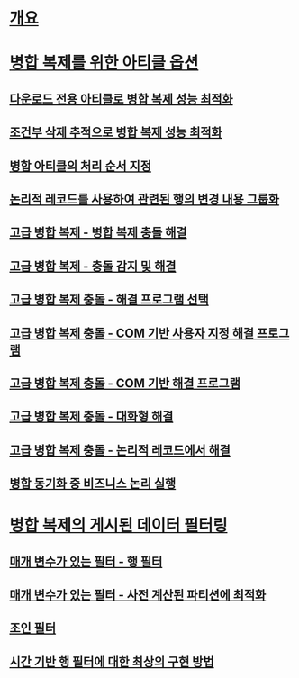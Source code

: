 # [개요](merge-replication.md)  
# [병합 복제를 위한 아티클 옵션](article-options-for-merge-replication.md)  
## [다운로드 전용 아티클로 병합 복제 성능 최적화](optimize-merge-replication-performance-with-download-only-articles.md)  
## [조건부 삭제 추적으로 병합 복제 성능 최적화](optimize-merge-replication-performance-with-conditional-delete-tracking.md)  
## [병합 아티클의 처리 순서 지정](specify-the-processing-order-of-merge-articles.md)  
## [논리적 레코드를 사용하여 관련된 행의 변경 내용 그룹화](group-changes-to-related-rows-with-logical-records.md)  
## [고급 병합 복제 - 병합 복제 충돌 해결](advanced-merge-replication-resolve-merge-replication-conflicts.md)  
## [고급 병합 복제 - 충돌 감지 및 해결](advanced-merge-replication-conflict-detection-and-resolution.md)  
## [고급 병합 복제 충돌 - 해결 프로그램 선택](advanced-merge-replication-conflict-choose-a-resolver.md)  
## [고급 병합 복제 충돌 - COM 기반 사용자 지정 해결 프로그램](advanced-merge-replication-conflict-com-based-custom-resolvers.md)  
## [고급 병합 복제 충돌 - COM 기반 해결 프로그램](advanced-merge-replication-conflict-com-based-resolvers.md)  
## [고급 병합 복제 충돌 - 대화형 해결](advanced-merge-replication-conflict-interactive-resolution.md)  
## [고급 병합 복제 충돌 - 논리적 레코드에서 해결](advanced-merge-replication-conflict-resolving-in-logical-record.md)  
## [병합 동기화 중 비즈니스 논리 실행](execute-business-logic-during-merge-synchronization.md)  
# [병합 복제의 게시된 데이터 필터링](filter-published-data-for-merge-replication.md)  
## [매개 변수가 있는 필터 - 행 필터](parameterized-filters-parameterized-row-filters.md)  
## [매개 변수가 있는 필터 - 사전 계산된 파티션에 최적화](parameterized-filters-optimize-for-precomputed-partitions.md)  
## [조인 필터](join-filters.md)  
## [시간 기반 행 필터에 대한 최상의 구현 방법](best-practices-for-time-based-row-filters.md)  
